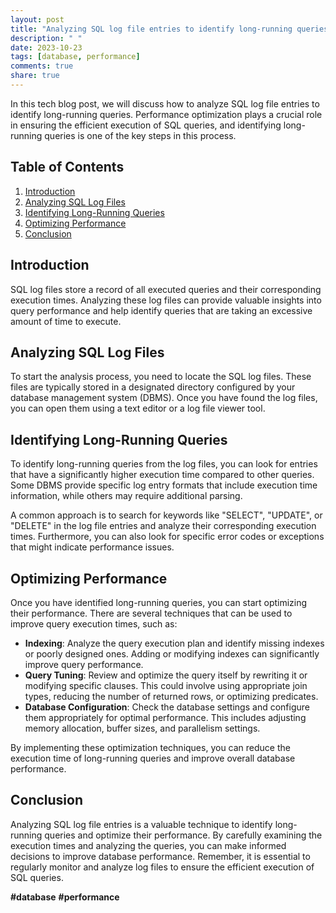 ```yaml
---
layout: post
title: "Analyzing SQL log file entries to identify long-running queries"
description: " "
date: 2023-10-23
tags: [database, performance]
comments: true
share: true
---
```


In this tech blog post, we will discuss how to analyze SQL log file entries to identify long-running queries. Performance optimization plays a crucial role in ensuring the efficient execution of SQL queries, and identifying long-running queries is one of the key steps in this process.

## Table of Contents

1. [Introduction](#introduction)
2. [Analyzing SQL Log Files](#analyzing-sql-log-files)
3. [Identifying Long-Running Queries](#identifying-long-running-queries)
4. [Optimizing Performance](#optimizing-performance)
5. [Conclusion](#conclusion)

## Introduction

SQL log files store a record of all executed queries and their corresponding execution times. Analyzing these log files can provide valuable insights into query performance and help identify queries that are taking an excessive amount of time to execute.

## Analyzing SQL Log Files

To start the analysis process, you need to locate the SQL log files. These files are typically stored in a designated directory configured by your database management system (DBMS). Once you have found the log files, you can open them using a text editor or a log file viewer tool.

## Identifying Long-Running Queries

To identify long-running queries from the log files, you can look for entries that have a significantly higher execution time compared to other queries. Some DBMS provide specific log entry formats that include execution time information, while others may require additional parsing.

A common approach is to search for keywords like "SELECT", "UPDATE", or "DELETE" in the log file entries and analyze their corresponding execution times. Furthermore, you can also look for specific error codes or exceptions that might indicate performance issues.

## Optimizing Performance

Once you have identified long-running queries, you can start optimizing their performance. There are several techniques that can be used to improve query execution times, such as:

- **Indexing**: Analyze the query execution plan and identify missing indexes or poorly designed ones. Adding or modifying indexes can significantly improve query performance.
- **Query Tuning**: Review and optimize the query itself by rewriting it or modifying specific clauses. This could involve using appropriate join types, reducing the number of returned rows, or optimizing predicates.
- **Database Configuration**: Check the database settings and configure them appropriately for optimal performance. This includes adjusting memory allocation, buffer sizes, and parallelism settings.

By implementing these optimization techniques, you can reduce the execution time of long-running queries and improve overall database performance.

## Conclusion

Analyzing SQL log file entries is a valuable technique to identify long-running queries and optimize their performance. By carefully examining the execution times and analyzing the queries, you can make informed decisions to improve database performance. Remember, it is essential to regularly monitor and analyze log files to ensure the efficient execution of SQL queries.

**#database** **#performance**